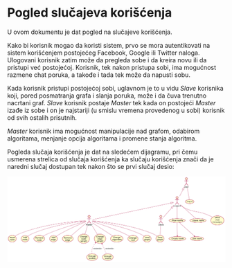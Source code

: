 # Pogled slučajeva korišćenja

U ovom dokumentu je dat pogled na slučajeve korišćenja.

Kako bi korisnik mogao da koristi sistem, prvo se mora autentikovati na sistem korišćenjem postojećeg Facebook, Google ili Twitter naloga.
Ulogovani korisnik zatim može da pregleda sobe i da kreira novu ili da pristupi već postojećoj.
Korisnik, tek nakon pristupa sobi, ima mogućnost razmene chat poruka, a takođe i tada tek može da napusti sobu.

Kada korisnik pristupi postojećoj sobi, uglavnom je to u vidu _Slave_ korisnika koji, pored posmatranja grafa i slanja poruka, može i da čuva trenutno nacrtani graf. _Slave_ korisnik postaje _Master_ tek kada on postojeći _Master_ izađe iz sobe i on je najstariji (u smislu vremena provedenog u sobi) korisnik od svih ostalih prisutnih.
 
 _Master_ korisnik ima mogućnost manipulacije nad grafom, odabirom algoritama, menjanje opcija algoritama i promene stanja algoritma.
 
 Pogleda slučaja korišćenja je dat na sledećem dijagramu, pri čemu usmerena strelica od slučaja korišćenja ka slučaju korišćenja znači da je naredni slučaj dostupan tek nakon što se prvi slučaj desio:

![Pogled slučaja korišćenja](img/use-case.png)
